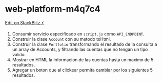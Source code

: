 # web-platform-m4q7c4

[Edit on StackBlitz ⚡️](https://stackblitz.com/edit/web-platform-m4q7c4)

1. Consumir servicio especificado en `script.js` como `API_ENDPOINT`.
2. Construir la clase `Account` con su metodo toHtml.
3. Construir la clase `Portfolio` transformando el resultado de la consulta a un array de Accounts, y filtrando las cuentas que no tengan un tipo valido.
4. Mostrar en HTML la informacion de las cuentas hasta un maximo de 5 resultados.
5. Agregar un boton que al clickear permita cambiar por los siguientes 5 resultados.